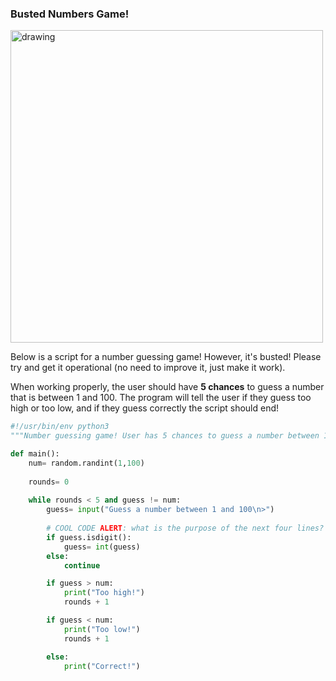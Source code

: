 ### Busted Numbers Game!

<img src="https://www.codesnail.com/wp-content/uploads/2020/08/guess-the-number-game-in-python.png" alt="drawing" width="500"/>


Below is a script for a number guessing game! However, it's busted! Please try and get it operational (no need to improve it, just make it work).

When working properly, the user should have **5 chances** to guess a number that is between 1 and 100. The program will tell the user if they guess too high or too low, and if they guess correctly the script should end!

```python
#!/usr/bin/env python3
"""Number guessing game! User has 5 chances to guess a number between 1 and 100!"""

def main():
    num= random.randint(1,100)
    
    rounds= 0
    
    while rounds < 5 and guess != num:
        guess= input("Guess a number between 1 and 100\n>")
        
        # COOL CODE ALERT: what is the purpose of the next four lines?
        if guess.isdigit():
            guess= int(guess)
        else:
            continue

        if guess > num:
            print("Too high!")
            rounds + 1

        if guess < num:
            print("Too low!")
            rounds + 1

        else:
            print("Correct!")
```


<!--
### SOLUTION

```python
#!/usr/bin/env python3
"""Number guessing game! User has 5 chances to guess a number between 1 and 100!"""
import random

def main():
    num= random.randint(1,100)
    
    guess= ""
    rounds= 0
    
    while rounds < 5 and guess != num:
        guess= input("Guess a number between 1 and 100\n>")
        
        # COOL CODE ALERT: what is the purpose of the next fourlines?
        if guess.isdigit():
            guess= int(guess)
        else:
            continue

        if guess > num:
            print("Too high!")
            rounds += 1

        elif guess < num:
            print("Too low!")
            rounds += 1

        else:
            print("Correct!")

main()
```
